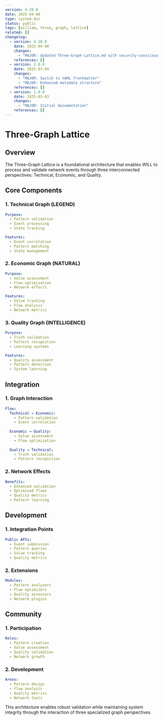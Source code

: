 ```yaml
---
version: 4.20.0
date: 2025-04-08
type: system-doc
status: public
tags: [william, three, graph, lattice]
related: []
changelog:
  - version: 4.20.0
    date: 2025-04-08
    changes:
      - "MAJOR: Updated Three-Graph-Lattice.md with security-conscious content"
    references: []
  - version: 2.0.0
    date: 2025-03-04
    changes:
      - "MAJOR: Switch to YAML frontmatter"
      - "MAJOR: Enhanced metadata structure"
    references: []
  - version: 1.0.0
    date: 2025-03-03
    changes:
      - "MAJOR: Initial documentation"
    references: []
---
```

# Three-Graph Lattice

## Overview

The Three-Graph Lattice is a foundational architecture that enables WILL to process and validate network events through three interconnected perspectives: Technical, Economic, and Quality.

## Core Components

### 1. Technical Graph (LEGEND)
```yaml
Purpose:
  - Pattern validation
  - Event processing
  - State tracking

Features:
  - Event correlation
  - Pattern matching
  - State management
```

### 2. Economic Graph (NATURAL)
```yaml
Purpose:
  - Value assessment
  - Flow optimization
  - Network effects

Features:
  - Value tracking
  - Flow analysis
  - Network metrics
```

### 3. Quality Graph (INTELLIGENCE)
```yaml
Purpose:
  - Truth validation
  - Pattern recognition
  - Learning systems

Features:
  - Quality assessment
  - Pattern detection
  - System learning
```

## Integration

### 1. Graph Interaction
```yaml
Flow:
  Technical → Economic:
    - Pattern validation
    - Event correlation
    
  Economic → Quality:
    - Value assessment
    - Flow optimization
    
  Quality → Technical:
    - Truth validation
    - Pattern recognition
```

### 2. Network Effects
```yaml
Benefits:
  - Enhanced validation
  - Optimized flows
  - Quality metrics
  - Pattern learning
```

## Development

### 1. Integration Points
```yaml
Public APIs:
  - Event submission
  - Pattern queries
  - Value tracking
  - Quality metrics
```

### 2. Extensions
```yaml
Modules:
  - Pattern analyzers
  - Flow optimizers
  - Quality assessors
  - Network plugins
```

## Community

### 1. Participation
```yaml
Roles:
  - Pattern creation
  - Value assessment
  - Quality validation
  - Network growth
```

### 2. Development
```yaml
Areas:
  - Pattern design
  - Flow analysis
  - Quality metrics
  - Network tools
```

This architecture enables robust validation while maintaining system integrity through the interaction of three specialized graph perspectives.